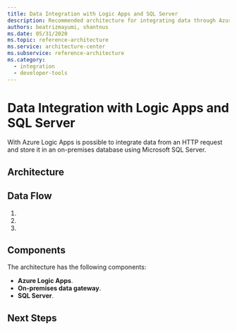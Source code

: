 ```yaml
---
title: Data Integration with Logic Apps and SQL Server  
description: Recommended architecture for integrating data through Azure Logic Apps and storing it in an on-premises database using SQL Server.
authors: beatrizmayumi, shantnus
ms.date: 05/31/2020
ms.topic: reference-architecture
ms.service: architecture-center
ms.subservice: reference-architecture
ms.category:
  - integration
  - developer-tools
---
```


# Data Integration with Logic Apps and SQL Server  
 
With Azure Logic Apps is possible to integrate data from an HTTP request and store it in an on-premises database using Microsoft SQL Server.  

## Architecture


## Data Flow

1.
2.
3. 

## Components

The architecture has the following components: 

- **Azure Logic Apps**.
- **On-premises data gateway**.
- **SQL Server**.


## Next Steps
